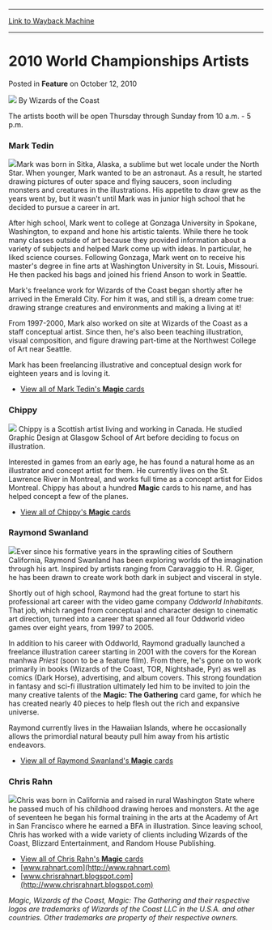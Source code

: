 
---
[Link to Wayback Machine](https://web.archive.org/web/20211024072626/https://magic.wizards.com/en/articles/archive/feature/2010-world-championships-artists-2010-10-12)

[_metadata_:wayback_url]:- "https://magic.wizards.com/en/articles/archive/feature/2010-world-championships-artists-2010-10-12"
[_metadata_:wayback_raw_url]:- "https://web.archive.org/web/20211024072626id_/https://magic.wizards.com/en/articles/archive/feature/2010-world-championships-artists-2010-10-12"
[_metadata_:wayback_capture_timestamp]:- "2021-10-24 07:26:26+00:00"
[_metadata_:publish_date]:- "2010-10-12"
[_metadata_:description]:- "The artists booth will be open Thursday through Sunday from 10 a.m. - 5 p.m. Mark TedinMark was born in Sitka, Alaska, a sublime but wet locale under the North Star. When younger, Mark wanted to be an astronaut. As a result, he started drawing pictures of outer space and flying saucers, soon including monsters and creatures in the illustrations."
[_metadata_:generator]:- "Drupal 7 (http://drupal.org)"
---


2010 World Championships Artists
================================



 Posted in **Feature**
 on October 12, 2010 






![](https://media.magic.wizards.com/styles/auth_small/public/images/person/wizards_author.jpg)
By Wizards of the Coast











The artists booth will be open Thursday through Sunday from 10 a.m. - 5 p.m. 

### Mark Tedin

![](https://media.magic.wizards.com/image_legacy_migration/mtg/images/daily/events/worlds10/artist_tedin.jpg)Mark was born in Sitka, Alaska, a sublime but wet locale under the North Star. When younger, Mark wanted to be an astronaut. As a result, he started drawing pictures of outer space and flying saucers, soon including monsters and creatures in the illustrations. His appetite to draw grew as the years went by, but it wasn't until Mark was in junior high school that he decided to pursue a career in art.

After high school, Mark went to college at Gonzaga University in Spokane, Washington, to expand and hone his artistic talents. While there he took many classes outside of art because they provided information about a variety of subjects and helped Mark come up with ideas. In particular, he liked science courses. Following Gonzaga, Mark went on to receive his master's degree in fine arts at Washington University in St. Louis, Missouri. He then packed his bags and joined his friend Anson to work in Seattle.

Mark's freelance work for Wizards of the Coast began shortly after he arrived in the Emerald City. For him it was, and still is, a dream come true: drawing strange creatures and environments and making a living at it!

 From 1997-2000, Mark also worked on site at Wizards of the Coast as a staff conceptual artist. Since then, he's also been teaching illustration, visual composition, and figure drawing part-time at the Northwest College of Art near Seattle.

Mark has been freelancing illustrative and conceptual design work for eighteen years and is loving it.

* [View all of Mark Tedin's **Magic** cards](http://gatherer.wizards.com/Pages/Search/Default.aspx?output=spoiler&method=visual&action=advanced&artist=+%5bmark%5d+%5btedin%5d)

### Chippy

![](https://media.magic.wizards.com/image_legacy_migration/mtg/images/daily/events/worlds10/artist_chippy.jpg) Chippy is a Scottish artist living and working in Canada. He studied Graphic Design at Glasgow School of Art before deciding to focus on illustration.

Interested in games from an early age, he has found a natural home as an illustrator and concept artist for them. He currently lives on the St. Lawrence River in Montreal, and works full time as a concept artist for Eidos Montreal. Chippy has about a hundred **Magic** cards to his name, and has helped concept a few of the planes. 

* [View all of Chippy's **Magic** cards](http://gatherer.wizards.com/Pages/Search/Default.aspx?output=spoiler&method=visual&action=advanced&artist=+%5bchippy%5d)

### Raymond Swanland

![](https://media.magic.wizards.com/image_legacy_migration/mtg/images/daily/events/worlds10/artist_swanland.jpg)Ever since his formative years in the sprawling cities of Southern California, Raymond Swanland has been exploring worlds of the imagination through his art. Inspired by artists ranging from Caravaggio to H. R. Giger, he has been drawn to create work both dark in subject and visceral in style.

Shortly out of high school, Raymond had the great fortune to start his professional art career with the video game company *Oddworld Inhabitants*. That job, which ranged from conceptual and character design to cinematic art direction, turned into a career that spanned all four Oddworld video games over eight years, from 1997 to 2005. 

In addition to his career with Oddworld, Raymond gradually launched a freelance illustration career starting in 2001 with the covers for the Korean manhwa *Priest* (soon to be a feature film). From there, he's gone on to work primarily in books (Wizards of the Coast, TOR, Nightshade, Pyr) as well as comics (Dark Horse), advertising, and album covers. This strong foundation in fantasy and sci-fi illustration ultimately led him to be invited to join the many creative talents of the **Magic: The Gathering** card game, for which he has created nearly 40 pieces to help flesh out the rich and expansive universe.

Raymond currently lives in the Hawaiian Islands, where he occasionally allows the primordial natural beauty pull him away from his artistic endeavors.

* [View all of Raymond Swanland's **Magic** cards](http://gatherer.wizards.com/Pages/Search/Default.aspx?output=spoiler&method=visual&action=advanced&artist=+%5braymond%5d+%5bswanland%5d)

### Chris Rahn

![](https://media.magic.wizards.com/image_legacy_migration/mtg/images/daily/events/worlds10/artist_rahn.jpg)Chris was born in California and raised in rural Washington State where he passed much of his childhood drawing heroes and monsters. At the age of seventeen he began his formal training in the arts at the Academy of Art in San Francisco where he earned a BFA in illustration. Since leaving school, Chris has worked with a wide variety of clients including Wizards of the Coast, Blizzard Entertainment, and Random House Publishing.

* [View all of Chris Rahn's **Magic** cards](http://gatherer.wizards.com/Pages/Search/Default.aspx?output=spoiler&method=visual&action=advanced&artist=+%5bchris%5d+%5brahn%5d)
* [www.rahnart.com](http://www.rahnart.com)
* [www.chrisrahnart.blogspot.com](http://www.chrisrahnart.blogspot.com)

*Magic, Wizards of the Coast, Magic: The Gathering and their respective logos are trademarks of Wizards of the Coast LLC in the U.S.A. and other countries. Other trademarks are property of their respective owners.* 







